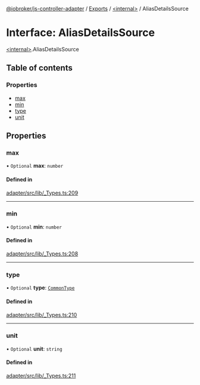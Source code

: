 [@iobroker/js-controller-adapter](../README.md) / [Exports](../modules.md) / [\<internal\>](../modules/internal_.md) / AliasDetailsSource

# Interface: AliasDetailsSource

[\<internal\>](../modules/internal_.md).AliasDetailsSource

## Table of contents

### Properties

- [max](internal_.AliasDetailsSource.md#max)
- [min](internal_.AliasDetailsSource.md#min)
- [type](internal_.AliasDetailsSource.md#type)
- [unit](internal_.AliasDetailsSource.md#unit)

## Properties

### max

• `Optional` **max**: `number`

#### Defined in

[adapter/src/lib/_Types.ts:209](https://github.com/ioBroker/ioBroker.js-controller/blob/b159ac233f7a87a414127911fe2ae71c3b8f699b/packages/adapter/src/lib/_Types.ts#L209)

___

### min

• `Optional` **min**: `number`

#### Defined in

[adapter/src/lib/_Types.ts:208](https://github.com/ioBroker/ioBroker.js-controller/blob/b159ac233f7a87a414127911fe2ae71c3b8f699b/packages/adapter/src/lib/_Types.ts#L208)

___

### type

• `Optional` **type**: [`CommonType`](../modules/internal_.md#commontype)

#### Defined in

[adapter/src/lib/_Types.ts:210](https://github.com/ioBroker/ioBroker.js-controller/blob/b159ac233f7a87a414127911fe2ae71c3b8f699b/packages/adapter/src/lib/_Types.ts#L210)

___

### unit

• `Optional` **unit**: `string`

#### Defined in

[adapter/src/lib/_Types.ts:211](https://github.com/ioBroker/ioBroker.js-controller/blob/b159ac233f7a87a414127911fe2ae71c3b8f699b/packages/adapter/src/lib/_Types.ts#L211)
